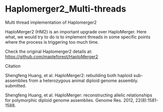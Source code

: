 # Haplomerger2_Multi-threads
Multi thread implementation of Haplomerger2

HaploMerger2 (HM2) is an important upgrade over HaploMerger. Here what, we would try to do is to implement threads in some specific points where the process is triggering too much time.

Check the original Haplomerger2 details at: https://github.com/mapleforest/HaploMerger2

Citation

Shengfeng Huang, et al. HaploMerger2: rebuilding both haploid sub-assemblies from a heterozygous animal diploid genome assembly. submitted.

Shengfeng Huang, et al. HaploMerger: reconstructing allelic relationships for polymorphic diploid genome assemblies. Genome Res. 2012, 22(8):1581-1588.
